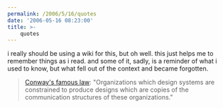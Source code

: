 ```yaml
---
permalink: /2006/5/16/quotes
date: '2006-05-16 08:23:00'
title: >-
    quotes
---
```


i really should be using a wiki for this, but oh well. this just helps
me to remember things as i read. and some of it, sadly, is a reminder of
what i used to know, but what fell out of the context and became
forgotten.

> [Conway's famous law](http://en.wikipedia.org/wiki/Conway%27s_Law):
> "Organizations which design systems are constrained to produce designs
> which are copies of the communication structures of these
> organizations."
